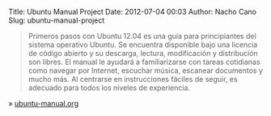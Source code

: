 Title: Ubuntu Manual Project
Date: 2012-07-04 00:03
Author: Nacho Cano
Slug: ubuntu-manual-project

> Primeros pasos con Ubuntu 12.04 es una guía para principiantes del
> sistema operativo Ubuntu. Se encuentra disponible bajo una licencia de
> código abierto y su descarga, lectura, modificación y distribución son
> libres.
>  El manual le ayudará a familiarizarse con tareas cotidianas como
> navegar por Internet, escuchar música, escanear documentos y mucho
> más. Al centrarse en instrucciones fáciles de seguir, es adecuado para
> todos los niveles de experiencia.

» [ubuntu-manual.org][]

  [ubuntu-manual.org]: http://ubuntu-manual.org/
    "Ubuntu Manual Project"
